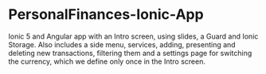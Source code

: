 # PersonalFinances-Ionic-App
Ionic 5 and Angular app with an Intro screen, using slides, a Guard and Ionic Storage. Also includes a side menu, services, adding, presenting and deleting new transactions, filtering them and a settings page for switching the currency, which we define only once in the Intro screen. 
